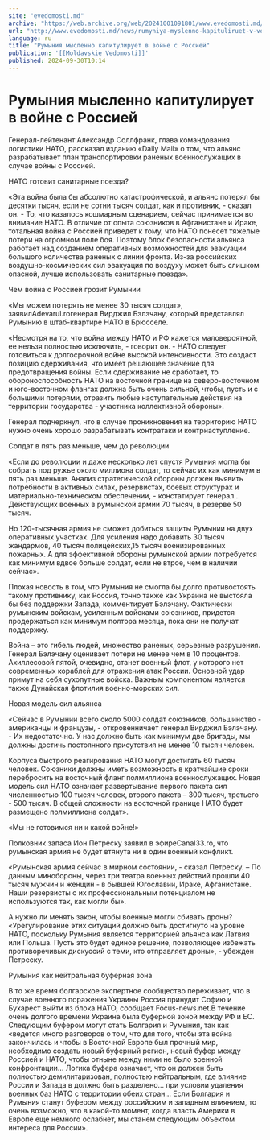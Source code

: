 ```yaml
---
site: "evedomosti.md"
archive: "https://web.archive.org/web/20241001091801/www.evedomosti.md/news/rumyniya-myslenno-kapituliruet-v-vojne-s-rossiej"
url: "http://www.evedomosti.md/news/rumyniya-myslenno-kapituliruet-v-vojne-s-rossiej"
language: ru
title: "Румыния мысленно капитулирует в войне с Россией"
publication: '[[Moldavskie Vedomosti]]'
published: 2024-09-30T10:14
---
```


# Румыния мысленно капитулирует в войне с Россией

Генерал-лейтенант Александр Соллфранк, глава командования логистики НАТО, рассказал изданию «Daily Mail» о том, что альянс разрабатывает план транспортировки раненых военнослужащих в случае войны с Россией.

НАТО готовит санитарные поезда?

«Эта война была бы абсолютно катастрофической, и альянс потерял бы десятки тысяч, если не сотни тысяч солдат, как и противник, - сказал он. - То, что казалось кошмарным сценарием, сейчас принимается во внимание НАТО. В отличие от опыта союзников в Афганистане и Ираке, тотальная война с Россией приведет к тому, что НАТО понесет тяжелые потери на огромном поле боя. Поэтому блок безопасности альянса работает над созданием оперативных возможностей для эвакуации большого количества раненых с линии фронта. Из-за российских воздушно-космических сил эвакуация по воздуху может быть слишком опасной, лучше использовать санитарные поезда».

Чем война с Россией грозит Румынии

«Мы можем потерять не менее 30 тысяч солдат», заявилAdevarul.roгенерал Вирджил Бэлэчану, который представлял Румынию в штаб-квартире НАТО в Брюсселе.

«Несмотря на то, что война между НАТО и РФ кажется маловероятной, ее нельзя полностью исключить, - говорит он. - НАТО следует готовиться к долгосрочной войне высокой интенсивности. Это создаст позицию сдерживания, что имеет решающее значение для предотвращения войны. Если сдерживание не сработает, то обороноспособность НАТО на восточной границе на северо-восточном и юго-восточном флангах должна быть очень сильной, чтобы, пусть и с большими потерями, отразить любые наступательные действия на территории государства - участника коллективной обороны».

Генерал подчеркнул, что в случае проникновения на территорию НАТО нужно очень хорошо разрабатывать контратаки и контрнаступление.

Солдат в пять раз меньше, чем до революции

«Если до революции и даже несколько лет спустя Румыния могла бы собрать под ружье около миллиона солдат, то сейчас их как минимум в пять раз меньше. Анализ стратегической обороны должен выявить потребности в активных силах, резервистах, боевых структурах и материально-техническом обеспечении, - констатирует генерал… Действующих военных в румынской армии 70 тысяч, в резерве 50 тысяч.

Но 120-тысячная армия не сможет добиться защиты Румынии на двух оперативных участках. Для усиления надо добавить 30 тысяч жандармов, 40 тысяч полицейских,15 тысяч военизированных пожарных. А для эффективной обороны румынской армии потребуется как минимум вдвое больше солдат, если не втрое, чем в наличии сейчас».

Плохая новость в том, что Румыния не смогла бы долго противостоять такому противнику, как Россия, точно также как Украина не выстояла бы без поддержки Запада, комментирует Бэлэчану. Фактически румынским войскам, усиленным войсками союзников, придется продержаться как минимум полтора месяца, пока они не получат поддержку.

Война – это гибель людей, множество раненых, серьезные разрушения. Генерал Бэлэчану оценивает потери не менее чем в 10 процентов. Ахиллесовой пятой, очевидно, станет военный флот, у которого нет современных кораблей для отражения атак России. Основной удар примут на себя сухопутные войска. Важным компонентом является также Дунайская флотилия военно-морских сил.

Новая модель сил альянса

«Сейчас в Румынии всего около 5000 солдат союзников, большинство - американцы и французы, - откровенничает генерал Вирджил Бэлэчану. - Их недостаточно. У нас должно быть как минимум две бригады, мы должны достичь постоянного присутствия не менее 10 тысяч человек.

Корпуса быстрого реагирования НАТО могут достигать 60 тысяч человек. Союзники должны иметь возможность в кратчайшие сроки перебросить на восточный фланг полмиллиона военнослужащих. Новая модель сил НАТО означает развертывание первого пакета сил численностью 100 тысяч человек, второго пакета – 300 тысяч, третьего - 500 тысяч. В общей сложности на восточной границе НАТО будет размещено полмиллиона солдат».

«Мы не готовимся ни к какой войне!»

Полковник запаса Ион Петреску заявил в эфиреCanal33.ro, что румынская армия не будет втянута ни в один военный конфликт.

«Румынская армия сейчас в мирном состоянии, - сказал Петреску. – По данным минобороны, через три театра военных действий прошли 40 тысяч мужчин и женщин - в бывшей Югославии, Ираке, Афганистане. Наши резервисты с их профессиональным потенциалом не используются так, как могли бы».

А нужно ли менять закон, чтобы военные могли сбивать дроны? «Урегулирование этих ситуаций должно быть достигнуто на уровне НАТО, поскольку Румыния является территорией альянса как Латвия или Польша. Пусть это будет единое решение, позволяющее избежать противоречивых дискуссий с теми, кто отправляет дроны», - убежден Петреску.

Румыния как нейтральная буферная зона

В то же время болгарское экспертное сообщество переживает, что в случае военного поражения Украины Россия принудит Софию и Бухарест выйти из блока НАТО, сообщает Focus-news.net.В течение очень долгого времени Украина была буферной зоной между РФ и ЕС. Следующим буфером могут стать Болгария и Румыния, так как «ведется много разговоров о том, что для того, чтобы эта война закончилась и чтобы в Восточной Европе был прочный мир, необходимо создать новый буферный регион, новый буфер между Россией и НАТО, чтобы отныне между ними не было военной конфронтации… Логика буфера означает, что он должен быть полностью демилитаризован, полностью нейтральным, где влияние России и Запада в должно быть разделено… при условии удаления военных баз НАТО с территории обеих стран… Если Болгария и Румыния станут буфером между российским и западным влиянием, то очень возможно, что в какой-то момент, когда власть Америки в Европе еще немного ослабнет, мы станем следующим объектом интереса для России».